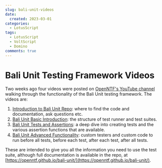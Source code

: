 ```yaml
---
slug: bali-unit-videos
date: 
  created: 2023-03-01
categories:
  - LotusScript
tags: 
  - LotusScript
  - VoltScript
  - Domino
comments: true
---
```

# Bali Unit Testing Framework Videos

Two weeks ago four videos were posted on [OpenNTF's YouTube channel](https://www.youtube.com/openntf) walking through the functionality of the Bali Unit testing framework. The videos are:

1. [Introduction to Bali Unit Repo](https://www.youtube.com/watch?v=VRgtHUNHVwM&t=17s): where to find the code and documentation, ask questions etc.
1. [Bali Unit Basic Introduction](https://www.youtube.com/watch?v=HksM8cal7sc&t=12s): the structure of test runner and test suites.
1. [Bali Unit Tests and Assertions](https://www.youtube.com/watch?v=ID4FZeQ6_48): a deep dive into creating tests and the various assertion functions that are available.
1. [Bali Unit Advanced Functionality](https://www.youtube.com/watch?v=kosogKDql9k): custom testers and custom code to run before all tests, before each test, after each test, after all tests.

<!-- more -->

These are intended to give you all the information you need to use the test suite, although full documentation is available in the repo, at [https://openntf.github.io/bali-unit/](https://openntf.github.io/bali-unit/).